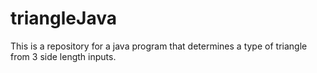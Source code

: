 # triangleJava
This is a repository for a java program that determines a type of triangle from 3 side length inputs.
